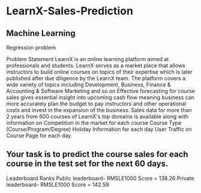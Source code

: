 # LearnX-Sales-Prediction
## Machine Learning 
Regression problem

Problem Statement 
LearnX is an online learning platform aimed at professionals and students. LearnX serves as a market place that allows instructors to build online courses on topics of their expertise which is later published after due diligence by the LearnX team. The platform covers a wide variety of topics including Development, Business, Finance & Accounting & Software Marketing and so on Effective forecasting for course sales gives essential insight into upcoming cash flow meaning business can more accurately plan the budget to pay instructors and other operational costs and invest in the expansion of the business. 
Sales data for more than 2 years from 600 courses of LearnX's top domains is available along with information on Competition in the market for each course Course Type (Course/Program/Degree) Holiday Information for each day User Traffic on Course Page for each day. 
## Your task is to predict the course sales for each course in the test set for the next 60 days.

Leaderboard Ranks
Public leaderboard- RMSLE1000 Score = 138.26
Private leaderboard- RMSLE1000 Score = 142.59
